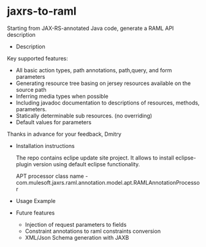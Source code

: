 jaxrs-to-raml
=============

Starting from JAX-RS-annotated Java code, generate a RAML API description
- Description

Key supported features:
 * All basic action types, path annotations, path,query, and form parameters
 * Generating resource tree basing on jersey resources available on the source path
 * Inferring media types when possible
 * Including javadoc documentation to descriptions of resources, methods, parameters.
 * Statically determinable sub resources. (no overriding)
 * Default values for parameters


Thanks in advance for your feedback,
Dmitry

- Installation instructions
 
  The repo contains eclipe update site project. It allows to install eclipse-plugin version using default eclipse
  functionality. 
  
  APT processor class name - com.mulesoft.jaxrs.raml.annotation.model.apt.RAMLAnnotationProcessor

- Usage Example

- Future features
  * Injection of request parameters to fields
  * Constraint annotations to raml constraints conversion
  * XML/Json Schema generation with JAXB
